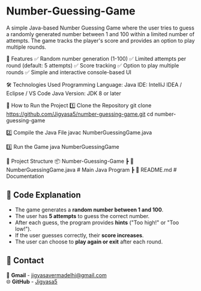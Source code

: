 # Number-Guessing-Game

A simple Java-based Number Guessing Game where the user tries to guess a randomly generated number between 1 and 100 within a limited number of attempts. The game tracks the player's score and provides an option to play multiple rounds.

📌 Features
✅ Random number generation (1-100)
✅ Limited attempts per round (default: 5 attempts)
✅ Score tracking
✅ Option to play multiple rounds
✅ Simple and interactive console-based UI

🛠️ Technologies Used
Programming Language: Java
IDE: IntelliJ IDEA / Eclipse / VS Code
Java Version: JDK 8 or later

🚀 How to Run the Project
1️⃣ Clone the Repository
git clone https://github.com/Jigyasa5/number-guessing-game.git
cd number-guessing-game

2️⃣ Compile the Java File
javac NumberGuessingGame.java

3️⃣ Run the Game
java NumberGuessingGame

📂 Project Structure
📦 Number-Guessing-Game
 ┣ 📜 NumberGuessingGame.java   # Main Java Program
 ┣ 📜 README.md                 # Documentation

 
## 📜 Code Explanation
- The game generates a **random number between 1 and 100**.
- The user has **5 attempts** to guess the correct number.
- After each guess, the program provides **hints** ("Too high!" or "Too low!").
- If the user guesses correctly, their **score increases**.
- The user can choose to **play again or exit** after each round.

## 📧 Contact  
📩 **Gmail** - [jigyasavermadelhi@gmail.com](mailto:jigyasavermadelhi@gmail.com)  
🌐 **GitHub** - [Jigyasa5](https://github.com/Jigyasa5)  
